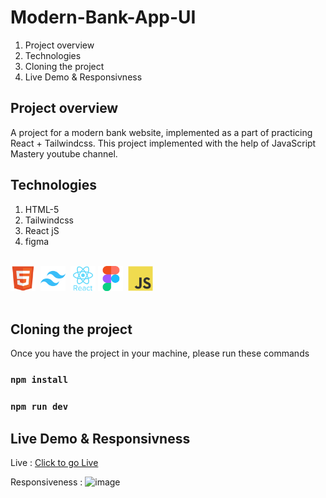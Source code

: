 # Modern-Bank-App-UI

1. Project overview
2. Technologies
3. Cloning the project
4. Live Demo & Responsivness

## Project overview
A project for a modern bank website, implemented as a part of practicing React + Tailwindcss. This project implemented with the help of JavaScript Mastery youtube channel.

## Technologies
1. HTML-5
2. Tailwindcss
3. React jS
4. figma 

</br>
 <div align="start">
   <img src="https://github.com/devicons/devicon/blob/master/icons/html5/html5-original.svg" title="HTML5" alt="HTML" width="40" height="40"/>&nbsp;
   <img src="https://github.com/devicons/devicon/blob/master/icons/tailwindcss/tailwindcss-plain.svg" title="tailwindcss" alt="tailwindcss" width="40" height="40"/>&nbsp;
   <img src="https://github.com/devicons/devicon/blob/master/icons/react/react-original-wordmark.svg" title="React" alt="React" width="40" height="40"/>
   <img src="https://github.com/devicons/devicon/blob/master/icons/figma/figma-original.svg"  title="figma" alt="figma" width="40" height="40"/>&nbsp;
   <img src="https://github.com/devicons/devicon/blob/master/icons/javascript/javascript-original.svg" title="JavaScript" alt="JavaScript" width="40"  height="40"/>&nbsp;

</div>
</br>

## Cloning the project

Once you have the project in your machine, please run these commands
### `npm install`
### `npm run dev`

## Live Demo & Responsivness

Live : [Click to go Live](https://darling-babka-4adfd9.netlify.app/)

Responsiveness : ![image](https://user-images.githubusercontent.com/86200305/222816550-228de2df-206a-4635-a005-254ddb5f691e.png)
